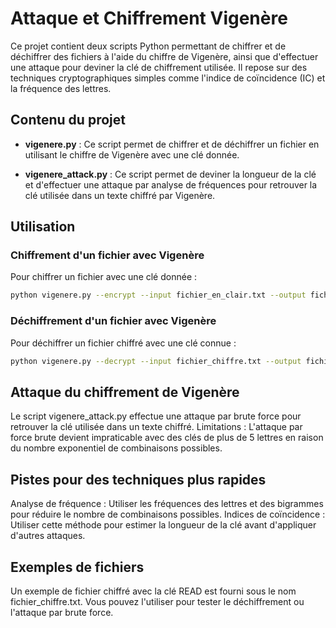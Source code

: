 # Attaque et Chiffrement Vigenère

Ce projet contient deux scripts Python permettant de chiffrer et de déchiffrer des fichiers à l'aide du chiffre de Vigenère, ainsi que d'effectuer une attaque pour deviner la clé de chiffrement utilisée. Il repose sur des techniques cryptographiques simples comme l'indice de coïncidence (IC) et la fréquence des lettres.

## Contenu du projet

- **vigenere.py** : Ce script permet de chiffrer et de déchiffrer un fichier en utilisant le chiffre de Vigenère avec une clé donnée.
  
- **vigenere_attack.py** : Ce script permet de deviner la longueur de la clé et d'effectuer une attaque par analyse de fréquences pour retrouver la clé utilisée dans un texte chiffré par Vigenère.

## Utilisation

### Chiffrement d'un fichier avec Vigenère

Pour chiffrer un fichier avec une clé donnée :

```bash
python vigenere.py --encrypt --input fichier_en_clair.txt --output fichier_chiffre.txt --key VOTRE_CLE
```

### Déchiffrement d'un fichier avec Vigenère
Pour déchiffrer un fichier chiffré avec une clé connue :

```bash
python vigenere.py --decrypt --input fichier_chiffre.txt --output fichier_dechiffre.txt --key VOTRE_CLE
```

## Attaque du chiffrement de Vigenère
Le script vigenere_attack.py effectue une attaque par brute force pour retrouver la clé utilisée dans un texte chiffré.
Limitations : L'attaque par force brute devient impraticable avec des clés de plus de 5 lettres en raison du nombre exponentiel de combinaisons possibles.

## Pistes pour des techniques plus rapides
Analyse de fréquence : Utiliser les fréquences des lettres et des bigrammes pour réduire le nombre de combinaisons possibles.
Indices de coïncidence : Utiliser cette méthode pour estimer la longueur de la clé avant d'appliquer d'autres attaques.

## Exemples de fichiers
Un exemple de fichier chiffré avec la clé READ est fourni sous le nom fichier_chiffre.txt. Vous pouvez l'utiliser pour tester le déchiffrement ou l'attaque par brute force.
